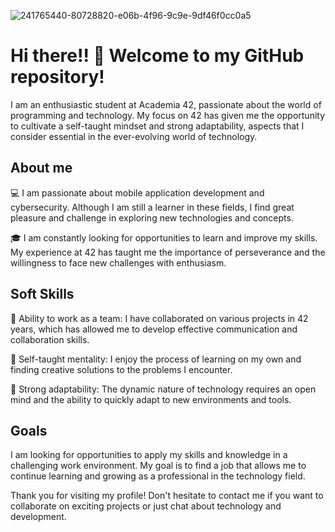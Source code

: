 ![241765440-80728820-e06b-4f96-9c9e-9df46f0cc0a5](https://github.com/pablovilchez/pablovilchez/assets/50591830/565d9aa9-1325-42a8-bd54-ae4c5bc67ea5)

<h1>Hi there!! 👋      Welcome to my GitHub repository!</h1>

I am an enthusiastic student at Academia 42, passionate about the world of programming and technology. My focus on 42 has given me the opportunity to cultivate a self-taught mindset and strong adaptability, aspects that I consider essential in the ever-evolving world of technology.

<h2>About me</h2>

💻 I am passionate about mobile application development and cybersecurity. Although I am still a learner in these fields, I find great pleasure and challenge in exploring new technologies and concepts.

🎓 I am constantly looking for opportunities to learn and improve my skills. My experience at 42 has taught me the importance of perseverance and the willingness to face new challenges with enthusiasm.

<h2>Soft Skills</h2>

🤝 Ability to work as a team: I have collaborated on various projects in 42 years, which has allowed me to develop effective communication and collaboration skills.

🎯 Self-taught mentality: I enjoy the process of learning on my own and finding creative solutions to the problems I encounter.

🌱 Strong adaptability: The dynamic nature of technology requires an open mind and the ability to quickly adapt to new environments and tools.

<h2>Goals</h2>
I am looking for opportunities to apply my skills and knowledge in a challenging work environment. My goal is to find a job that allows me to continue learning and growing as a professional in the technology field.

Thank you for visiting my profile! Don't hesitate to contact me if you want to collaborate on exciting projects or just chat about technology and development.
